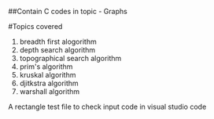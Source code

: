 ##Contain C codes in topic - Graphs

#Topics covered
1. breadth first alogorithm
2. depth search algorithm
3. topographical search algorithm
4. prim's algorithm
5. kruskal algorithm
6. djitkstra algorithm
7. warshall algorithm
 
A rectangle test file to check input code in visual studio code
